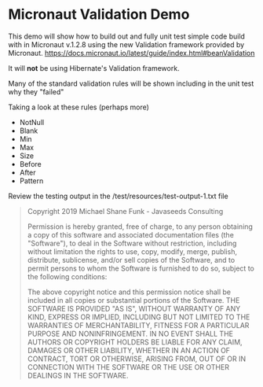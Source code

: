 # Micronaut Validation Demo

This demo will show how to build out and fully unit test simple code build with in Micronaut v.1.2.8 using the new Validation framework provided by Micronaut.
<https://docs.micronaut.io/latest/guide/index.html#beanValidation>

It will **not** be using Hibernate's Validation framework.

Many of the standard validation rules will be shown including in the unit test why they "failed"

Taking a look at these rules (perhaps more)

* NotNull
* Blank
* Min
* Max
* Size
* Before
* After
* Pattern

Review the testing output in the /test/resources/test-output-1.txt file

> Copyright 2019 Michael Shane Funk - Javaseeds Consulting
>
> Permission is hereby granted, free of charge, to any person obtaining a copy of this software and
> associated documentation files (the "Software"), to deal in
> the Software without restriction, including without limitation the rights to use, copy, modify, merge,
> publish, distribute, sublicense, and/or sell copies
> of the Software, and to permit persons to whom the Software is furnished to do so, subject to the
> following conditions:
>
> The above copyright notice and this permission notice shall be included in all copies or substantial
> portions of the Software.
> THE SOFTWARE IS PROVIDED "AS IS", WITHOUT WARRANTY OF ANY KIND, EXPRESS OR IMPLIED, INCLUDING BUT NOT
> LIMITED TO THE WARRANTIES OF MERCHANTABILITY, FITNESS
> FOR A PARTICULAR PURPOSE AND NONINFRINGEMENT. IN NO EVENT SHALL THE AUTHORS OR COPYRIGHT HOLDERS BE
> LIABLE FOR ANY CLAIM, DAMAGES OR OTHER LIABILITY,
> WHETHER  IN AN ACTION OF CONTRACT, TORT OR OTHERWISE, ARISING FROM, OUT OF OR IN CONNECTION WITH THE
> SOFTWARE OR THE USE OR OTHER DEALINGS IN THE SOFTWARE.
